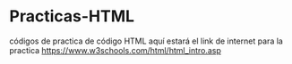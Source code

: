 # Practicas-HTML
códigos de practica de código HTML
aquí estará el link de internet para la practica 
https://www.w3schools.com/html/html_intro.asp
